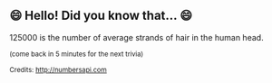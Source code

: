 ## 😄 Hello! Did you know that... 😄
125000 is the number of average strands of hair in the human head.

<sup>(come back in 5 minutes for the next trivia)</sup>


<sup>Credits: http://numbersapi.com</sup>
